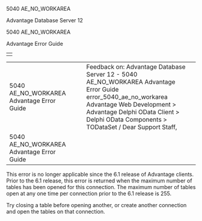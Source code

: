 5040 AE\_NO\_WORKAREA




Advantage Database Server 12  

5040 AE\_NO\_WORKAREA

Advantage Error Guide

|  |
| --- |
|  |

|  |  |  |  |  |
| --- | --- | --- | --- | --- |
| 5040 AE\_NO\_WORKAREA  Advantage Error Guide |  |  | Feedback on: Advantage Database Server 12 - 5040 AE\_NO\_WORKAREA Advantage Error Guide error\_5040\_ae\_no\_workarea Advantage Web Development > Advantage Delphi OData Client > Delphi OData Components > TODataSet / Dear Support Staff, |  |
| 5040 AE\_NO\_WORKAREA  Advantage Error Guide |  |  |  |  |

This error is no longer applicable since the 6.1 release of Advantage clients. Prior to the 6.1 release, this error is returned when the maximum number of tables has been opened for this connection. The maximum number of tables open at any one time per connection prior to the 6.1 release is 255.

Try closing a table before opening another, or create another connection and open the tables on that connection.